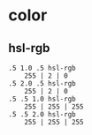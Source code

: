 # color

## hsl-rgb

    .5 1.0 .5 hsl-rgb
        255 | 2 | 0
    .5 2.0 .5 hsl-rgb
        255 | 2 | 0
    .5 .5 1.0 hsl-rgb
        255 | 255 | 255
    .5 .5 2.0 hsl-rgb
        255 | 255 | 255
